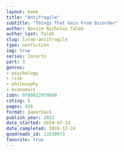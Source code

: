 ```yaml
---
layout: book
title: "Antifragile"
subtitle: "Things That Gain From Disorder"
author: Nassim Nicholas Taleb
author_last: Taleb
slug: taleb-antifragile
type: nonfiction
img: true
series: Incerto
part: 3
genres:
- psychology
- risk
- philosophy
- economics
isbn: 9780812979688
rating: 5
pages: 426
format: paperback
publish_year: 2012
date_started: 2019-07-14
date_completed: 2019-12-24
goodreads_id: 13530973
favorite: true
---
```

